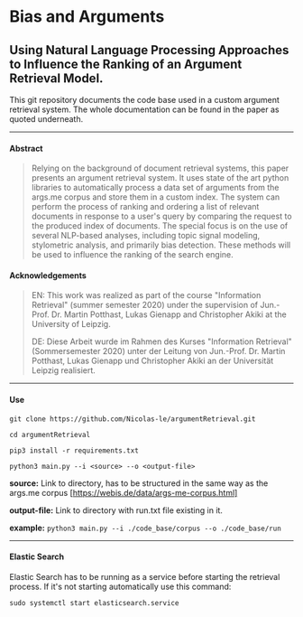 Bias and Arguments
===
## Using Natural Language Processing Approaches to Influence the Ranking of an Argument Retrieval Model.

This git repository documents the code base used in a custom argument retrieval system. The whole documentation can be found in the paper as quoted underneath.
___
#### Abstract
>Relying on the background of document retrieval systems, this paper presents an argument retrieval system. It uses state of the art python libraries to automatically process a data set of arguments from the args.me corpus and store them in a custom index. The system can perform the process of ranking and ordering a list of relevant documents in response to a user's query by comparing the request to the produced index of documents. The special focus is on the use of several NLP-based analyses, including topic signal modeling, stylometric analysis, and primarily bias detection. These methods will be used to influence the ranking of the search engine.

#### Acknowledgements
>EN: This work was realized as part of the course "Information Retrieval" (summer semester 2020) under the supervision of Jun.-Prof. Dr. Martin Potthast, Lukas Gienapp and Christopher Akiki at the University of Leipzig.
>
>DE: Diese Arbeit wurde im Rahmen des Kurses "Information Retrieval" (Sommersemester 2020) unter der Leitung von Jun.-Prof. Dr. Martin Potthast, Lukas Gienapp und Christopher Akiki an der Universität Leipzig realisiert.
___

#### Use

`git clone https://github.com/Nicolas-le/argumentRetrieval.git`

`cd argumentRetrieval`

`pip3 install -r requirements.txt`

`python3 main.py --i <source> --o <output-file>`

**source:** Link to directory, has to be structured in the same way as the args.me corpus [https://webis.de/data/args-me-corpus.html]

**output-file:** Link to directory with run.txt file existing in it.

**example:** `python3 main.py --i ./code_base/corpus --o ./code_base/run`
___

#### Elastic Search

Elastic Search has to be running as a service before starting the retrieval process. If it's not starting automatically use this command:

`sudo systemctl start elasticsearch.service`
